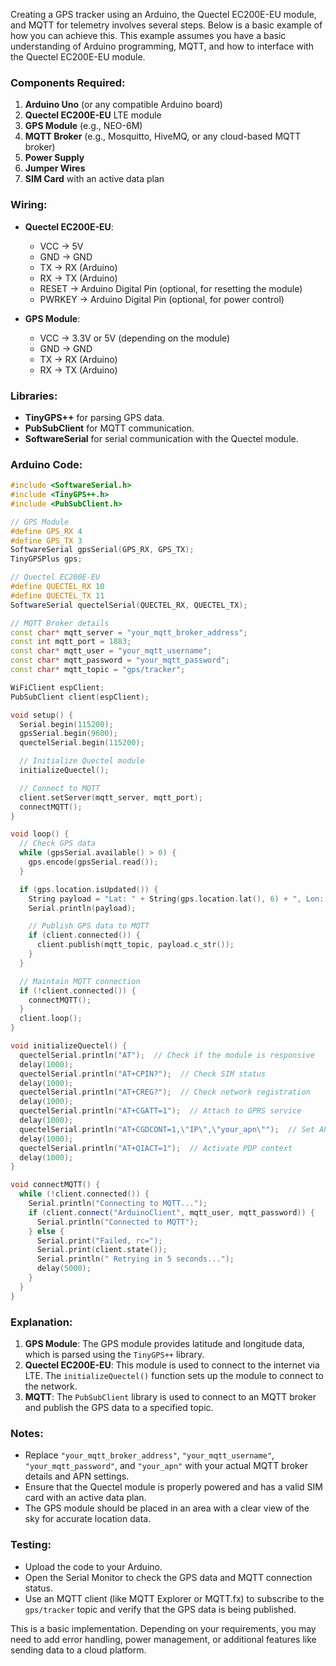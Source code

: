 Creating a GPS tracker using an Arduino, the Quectel EC200E-EU module, and MQTT for telemetry involves several steps. Below is a basic example of how you can achieve this. This example assumes you have a basic understanding of Arduino programming, MQTT, and how to interface with the Quectel EC200E-EU module.

### Components Required:
1. **Arduino Uno** (or any compatible Arduino board)
2. **Quectel EC200E-EU** LTE module
3. **GPS Module** (e.g., NEO-6M)
4. **MQTT Broker** (e.g., Mosquitto, HiveMQ, or any cloud-based MQTT broker)
5. **Power Supply**
6. **Jumper Wires**
7. **SIM Card** with an active data plan

### Wiring:
- **Quectel EC200E-EU**:
  - VCC -> 5V
  - GND -> GND
  - TX -> RX (Arduino)
  - RX -> TX (Arduino)
  - RESET -> Arduino Digital Pin (optional, for resetting the module)
  - PWRKEY -> Arduino Digital Pin (optional, for power control)

- **GPS Module**:
  - VCC -> 3.3V or 5V (depending on the module)
  - GND -> GND
  - TX -> RX (Arduino)
  - RX -> TX (Arduino)

### Libraries:
- **TinyGPS++** for parsing GPS data.
- **PubSubClient** for MQTT communication.
- **SoftwareSerial** for serial communication with the Quectel module.

### Arduino Code:

```cpp
#include <SoftwareSerial.h>
#include <TinyGPS++.h>
#include <PubSubClient.h>

// GPS Module
#define GPS_RX 4
#define GPS_TX 3
SoftwareSerial gpsSerial(GPS_RX, GPS_TX);
TinyGPSPlus gps;

// Quectel EC200E-EU
#define QUECTEL_RX 10
#define QUECTEL_TX 11
SoftwareSerial quectelSerial(QUECTEL_RX, QUECTEL_TX);

// MQTT Broker details
const char* mqtt_server = "your_mqtt_broker_address";
const int mqtt_port = 1883;
const char* mqtt_user = "your_mqtt_username";
const char* mqtt_password = "your_mqtt_password";
const char* mqtt_topic = "gps/tracker";

WiFiClient espClient;
PubSubClient client(espClient);

void setup() {
  Serial.begin(115200);
  gpsSerial.begin(9600);
  quectelSerial.begin(115200);

  // Initialize Quectel module
  initializeQuectel();

  // Connect to MQTT
  client.setServer(mqtt_server, mqtt_port);
  connectMQTT();
}

void loop() {
  // Check GPS data
  while (gpsSerial.available() > 0) {
    gps.encode(gpsSerial.read());
  }

  if (gps.location.isUpdated()) {
    String payload = "Lat: " + String(gps.location.lat(), 6) + ", Lon: " + String(gps.location.lng(), 6);
    Serial.println(payload);

    // Publish GPS data to MQTT
    if (client.connected()) {
      client.publish(mqtt_topic, payload.c_str());
    }
  }

  // Maintain MQTT connection
  if (!client.connected()) {
    connectMQTT();
  }
  client.loop();
}

void initializeQuectel() {
  quectelSerial.println("AT");  // Check if the module is responsive
  delay(1000);
  quectelSerial.println("AT+CPIN?");  // Check SIM status
  delay(1000);
  quectelSerial.println("AT+CREG?");  // Check network registration
  delay(1000);
  quectelSerial.println("AT+CGATT=1");  // Attach to GPRS service
  delay(1000);
  quectelSerial.println("AT+CGDCONT=1,\"IP\",\"your_apn\"");  // Set APN
  delay(1000);
  quectelSerial.println("AT+QIACT=1");  // Activate PDP context
  delay(1000);
}

void connectMQTT() {
  while (!client.connected()) {
    Serial.println("Connecting to MQTT...");
    if (client.connect("ArduinoClient", mqtt_user, mqtt_password)) {
      Serial.println("Connected to MQTT");
    } else {
      Serial.print("Failed, rc=");
      Serial.print(client.state());
      Serial.println(" Retrying in 5 seconds...");
      delay(5000);
    }
  }
}
```

### Explanation:
1. **GPS Module**: The GPS module provides latitude and longitude data, which is parsed using the `TinyGPS++` library.
2. **Quectel EC200E-EU**: This module is used to connect to the internet via LTE. The `initializeQuectel()` function sets up the module to connect to the network.
3. **MQTT**: The `PubSubClient` library is used to connect to an MQTT broker and publish the GPS data to a specified topic.

### Notes:
- Replace `"your_mqtt_broker_address"`, `"your_mqtt_username"`, `"your_mqtt_password"`, and `"your_apn"` with your actual MQTT broker details and APN settings.
- Ensure that the Quectel module is properly powered and has a valid SIM card with an active data plan.
- The GPS module should be placed in an area with a clear view of the sky for accurate location data.

### Testing:
- Upload the code to your Arduino.
- Open the Serial Monitor to check the GPS data and MQTT connection status.
- Use an MQTT client (like MQTT Explorer or MQTT.fx) to subscribe to the `gps/tracker` topic and verify that the GPS data is being published.

This is a basic implementation. Depending on your requirements, you may need to add error handling, power management, or additional features like sending data to a cloud platform.
